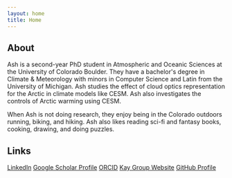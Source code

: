```yaml
---
layout: home
title: Home
---
```

## About

Ash is a second-year PhD student in Atmospheric and Oceanic Sciences at the University of Colorado Boulder. They have a bachelor's degree in Climate & Meteorology with minors in Computer Science and Latin from the University of Michigan. Ash studies the effect of cloud optics representation for the Arctic in climate models like CESM. Ash also investigates the controls of Arctic warming using CESM.

When Ash is not doing research, they enjoy being in the Colorado outdoors running, biking, and hiking. Ash also likes reading sci-fi and fantasy books, cooking, drawing, and doing puzzles.

## Links
[LinkedIn](https://www.linkedin.com/in/ashgilbertcuboulder/)
[Google Scholar Profile](https://scholar.google.com/citations?user=bmfeMbkAAAAJ&hl=en)
[ORCID](https://orcid.org/0000-0002-8415-364X)
[Kay Group Website](https://cires.colorado.edu/research/research-groups/jennifer-kay-group)
[GitHub Profile](https://github.com/GilbertCloud)


